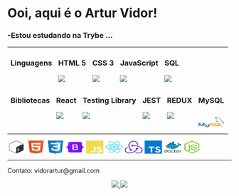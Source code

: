 <h1>Ooi, aqui é o Artur Vidor!</h1>

<h3>-Estou estudando na Trybe ...</h3>

<table>
  <tbody>
    <tr style="display: flex;">
      <td>
        <h3>Linguagens</h3>
      </td>
      <td>
        <h3>HTML 5</h3>
        <img height="50em" src="https://upload.wikimedia.org/wikipedia/commons/thumb/6/61/HTML5_logo_and_wordmark.svg/2048px-HTML5_logo_and_wordmark.svg.png" />        
      </td>
      <td>
        <h3>CSS 3</h3>
        <img height="50em" src="https://logospng.org/download/css-3/logo-css-3-2048.png" />
      </td>
      <td>
        <h3>JavaScript</h3>
<img height="50em" src="https://www.pikpng.com/pngl/b/382-3820251_understand-javascripts-this-keyword-in-depth-from-javascript.png" />
      </td>
      <td>
        <h3>SQL</h3>
<img height="50em" src="https://cdn-bdkok.nitrocdn.com/zASfOZhMHRaGYpKaSOphFIhUcxxDXZOx/assets/static/optimized/rev-ae4e470/wp-content/uploads/2021/09/com037-600x600.jpg" />
      </td>
    </tr>
    <tr style="display: flex;">
      <td>
        <h3>Bibliotecas</h3>
      </td>
      <td>
        <h3>React</h3>
        <img height="50em" src="https://user-images.githubusercontent.com/90942386/187542014-c4f6c276-802e-4bd8-93c8-2d679a21f348.png" />
      </td>
      <td>
        <h3>Testing Library</h3>
      <img height="50em" src="https://testing-library.com/img/octopus-128x128.png" />
      </td>
      <td>
        <h3>JEST</h3>
        <img height="50em" src="https://seeklogo.com/images/J/jest-logo-F9901EBBF7-seeklogo.com.png" />
      </td>
      <td>
        <h3>REDUX</h3>
<img height="50em" src="https://upload.wikimedia.org/wikipedia/commons/4/49/Redux.png" />
      </td>
            <td>
        <h3>MySQL</h3>
  <img align="center" alt="mysql" height="45" width="60" src="https://raw.githubusercontent.com/devicons/devicon/master/icons/mysql/mysql-original-wordmark.svg">
      </td>
    </tr>
  </tbody>
</table>

<div>
  <img align="center" alt="bash" height="30" width="40" src="https://raw.githubusercontent.com/devicons/devicon/master/icons/bash/bash-original.svg">
  <img align="center" alt="HTML" height="30" width="40" src="https://raw.githubusercontent.com/devicons/devicon/master/icons/html5/html5-original.svg">
  <img align="center" alt="CSS" height="30" width="40" src="https://raw.githubusercontent.com/devicons/devicon/master/icons/css3/css3-original.svg">
  <img align="center" alt="bootstrap" height="30" width="40" src="https://raw.githubusercontent.com/devicons/devicon/master/icons/bootstrap/bootstrap-original.svg">
  <img align="center" alt="Js" height="30" width="40" src="https://raw.githubusercontent.com/devicons/devicon/master/icons/javascript/javascript-plain.svg">
  <img align="center" alt="React" height="30" width="40" src="https://raw.githubusercontent.com/devicons/devicon/master/icons/react/react-original.svg">
  <img align="center" alt="redux" height="30" width="40" src="https://raw.githubusercontent.com/devicons/devicon/master/icons/redux/redux-original.svg">

<img align="center" alt="typescript" height="30" width="40" src="https://raw.githubusercontent.com/devicons/devicon/master/icons/typescript/typescript-original.svg">
<img align="center" alt="docker" height="30" width="40" src="https://raw.githubusercontent.com/devicons/devicon/master/icons/docker/docker-original-wordmark.svg">
<img align="center" alt="node.js" height="30" width="40" src="https://raw.githubusercontent.com/devicons/devicon/master/icons/nodejs/nodejs-original.svg">
</div>

---

<p>Contato: vidorartur@gmail.com</p>

<div align="center">
<a href="https://github.com/vidorartur">
<img height="155em" src="https://github-readme-stats.vercel.app/api?username=vidorartur&theme=dark&show_icons=true"/>
<img height="155em" src="https://github-readme-stats.vercel.app/api/top-langs/?username=vidorartur&layout=compact&langs_count=7&theme=dark"/>
</div>


